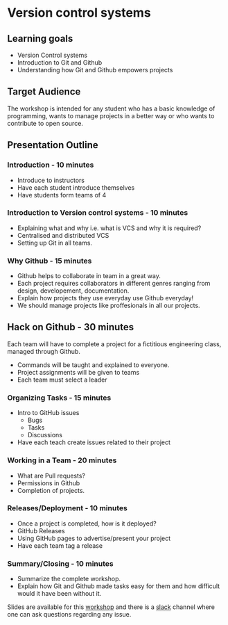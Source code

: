 # Version control systems

## Learning goals
- Version Control systems
- Introduction to Git and Github
- Understanding how Git and Github empowers projects

## Target Audience
The workshop is intended for any student who has a basic knowledge of programming, 
wants to manage projects in a better way or who wants to contribute to open source.

## Presentation Outline

### Introduction - 10 minutes
- Introduce to instructors
- Have each student introduce themselves
- Have students form teams of 4

### Introduction to Version control systems - 10 minutes
- Explaining what and why i.e. what is VCS and why it is required?
- Centralised and distributed VCS
- Setting up Git in all teams.

### Why Github - 15 minutes
- Github helps to collaborate in team in a great way.
- Each project requires collaborators in different genres ranging from design, developement, documentation.
- Explain how projects they use everyday use Github everyday!
- We should manage projects like proffesionals in all our projects.

## Hack on Github - 30 minutes
Each team will have to complete a project for a fictitious engineering class,
managed through Github.
- Commands will be taught and explained to everyone.
- Project assignments will be given to teams
- Each team must select a leader

### Organizing Tasks - 15 minutes
- Intro to GitHub issues
  - Bugs
  - Tasks
  - Discussions
- Have each teach create issues related to their project

### Working in a Team - 20 minutes
- What are Pull requests?
- Permissions in Github
- Completion of projects.

### Releases/Deployment - 10 minutes
- Once a project is completed, how is it deployed?
- GitHub Releases
- Using GitHub pages to advertise/present your project
- Have each team tag a release

### Summary/Closing - 10 minutes
- Summarize the complete workshop.
- Explain how Git and Github made tasks easy for them and how difficult would it have been without it.

Slides are available for this [workshop](https://github.com/divyam3897/VersionControlSystems) and
there is a [slack](https://tinyurl.com/pclubslack) channel where one can ask questions regarding any issue.
